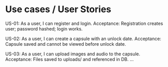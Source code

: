 # Use cases / User Stories

US-01: As a user, I can register and login.
Acceptance: Registration creates user; password hashed; login works.

US-02: As a user, I can create a capsule with an unlock date.
Acceptance: Capsule saved and cannot be viewed before unlock date.

US-03: As a user, I can upload images and audio to the capsule.
Acceptance: Files saved to uploads/ and referenced in DB.
...